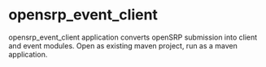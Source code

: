 # opensrp_event_client
opensrp_event_client  application converts openSRP submission into client and event modules. Open as existing maven project, run as a maven application.
